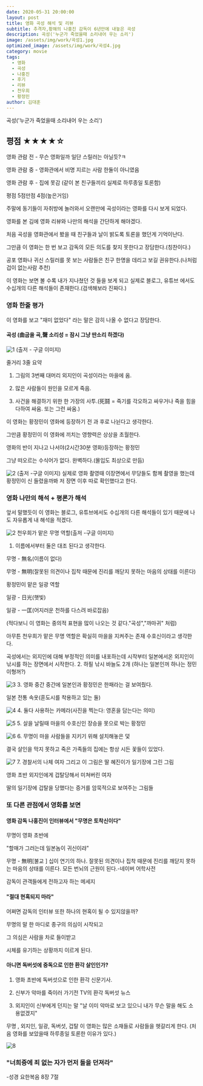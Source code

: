 ```yaml
---
date: 2020-05-31 20:00:00
layout: post
title: 영화 곡성 해석 및 리뷰
subtitle: 추격자,황해의 나홍진 감독이 6년만에 내놓은 곡성
description: 곡성('누군가 죽었을때 소리내어 우는 소리')
image: /assets/img/work/곡성1.jpg
optimized_image: /assets/img/work/곡성4.jpg
category: movie
tags:
  - 영화
  - 곡성
  - 나홍진
  - 후기
  - 리뷰
  - 천우희
  - 황정민
author: 김대훈
---
```

곡성('누군가 죽었을때 소리내어 우는 소리')

## 평점 ★★★★☆ 

영화 관람 전 - 무슨 영화일까 일단 스릴러는 아닐듯?ㅋ

영화 관람 중 - 영화관에서 비명 지르는 사람 한둘이 아니였음

영화 관람 후 - 집에 못감 (같이 본 친구들끼리 실제로 하루종일 토론함)


평점 5점만점 4점(높은거임)

주말에 동기들이 자취방에 놀러와서 오랜만에 곡성이라는 영화를 다시 보게 되었다.

영화를 본 김에 영화 리뷰와 나만의 해석을 간단하게 해야겠다.

처음 곡성을 영화관에서 봤을 때 친구들과 날이 밝도록 토론을 했던게 기억이난다.

그만큼 이 영화는 한 번 보고 감독의 모든 의도를 찾지 못한다고 장담한다.(칭찬이다.)

공포 영화나 귀신 스릴러를 못 보는 사람들은 친구 한명을 데리고 보길 권유한다.(나처럼 겁이 없는사람 추천)

이 영화는 보면 볼 수록 내가 지나쳤던 것 들을 보게 되고 실제로 블로그, 유튜브 에서도
수십개의 다른 해석들이 존재한다.(검색해보라 진짜다.)

### 영화 한줄 평가
이 영화를 보고 "재미 없었다" 라는 말은 감히 나올 수 없다고 장담한다.


#### 곡성 (曲굽을 곡,聲 소리성 = 잠시 그냥 딴소리 하겠다) 

![1](/assets/img/work/곡성4.jpg)
(출저 - 구글 이미지)

줄거리 3줄 요약

1. 그림의 3번째 대머리 외지인이 곡성이라는 마을에 옴.

2. 많은 사람들이 원인을 모르게 죽음.

3. 사건을 해결하기 위한 한 가장의 사투.(死鬪 = 죽기를 각오하고 싸우거나 죽을 힘을 다하여 싸움. 또는 그런 싸움.)

이 영화는 황정민이 영화에 등장하기 전 과 후로 나뉜다고 생각한다.

그만큼 황정민이 이 영화에 끼치는 영향력은 상상을 초월한다.

영화의 반이 지나고 나서야(2시간30분 영화)등장하는 황정민

그냥 떠오르는 수식어가 없다. 완벽하다.(몰입도 최상으로 만듬)

![2](/assets/img/work/곡성3.jpg)
(출저 -구글 이미지)
실제로 영화 촬영때 이장면에서 무당들도 함께 촬영을 했는데 황정민이 신 들렸을까봐 저 장면 이후 따로 확인했다고 한다.

### 영화 나만의 해석 + 평론가 해석

앞서 말했듯이 이 영화는 블로그, 유튜브에서도 수십개의 다른 해석들이 있기 때문에
나도 자유롭게 내 해석을 적겠다.

![2](/assets/img/work/곡성5.jpg)
천우희가 맡은 무명 역할(출저 -구글 이미지)

1. 이름에서부터 둘은 대조 된다고 생각한다.

무명 - 無名(이름이 없다) 

무명 - 無明(잘못된 의견이나 집착 때문에 진리를 깨닫지 못하는 마음의 상태를 이른다)

황정민이 맡은 일광 역할

일광 - 日光(햇빛)

일광 - 一匡(어지러운 천하를 다스려 바로잡음)

(적다보니 이 영화는 중의적 표현을 많이 나오는 것 같다."곡성","까마귀" 처럼)

아무튼 천우희가 맡은 무명 역할은 확실히 마을을 지켜주는 존재 수호신이라고 생각한다.

곡성에서는 외지인에 대해 부정적인 의미를 내포하는데 시작부터 일본에서온 외지인이 낚시를 하는 장면에서 시작한다.
2. 하필 낚시 바늘도 2개 (하나는 일본인꺼 하나는 정민이형꺼?)

![3](/assets/img/work/곡성8.jpg)
3. 영화 중간 중간에 일본인과 황정민은 한패라는 걸 보여줬다.

일본 전통 속옷(훈도시를 착용하고 있는 둘)

![4](/assets/img/work/곡성13.jpg)
4. 둘다 사용하는 카메라(사진을 찍는다: 영혼을 담는다는 의미)

![5](/assets/img/work/곡성9.jpg)
5. 살을 날릴때 마을의 수호신인 장승을 못으로 박는 황정민

![6](/assets/img/work/곡성15.png)
6. 무명이 마을 사람들을 지키기 위해 설치해놓은 덫

결국 살인을 막지 못하고 죽은 가족들의 집에는 항상 시든 꽃들이 있었다.

![7](/assets/img/work/곡성10.jpg)
7. 경찰서의 나체 여자 그리고 이 그림은 딸 혜진이가 일기장에 그린 그림

영화 초반 외지인에게 겁탈당해서 미쳐버린 여자

딸의 일기장에 겁탈을 당했다는 증거를 암묵적으로 보여주는 그림들

### 또 다른 관점에서 영화를 보면
#### 영화 감독 나홍진이 인터뷰에서 "무명은 토착신이다"

무명이 영화 초반에

"할매가 그러는데 일본놈이 귀신이랴"

무명 - 無明[불교 ] 십이 연기의 하나. 잘못된 의견이나 집착 때문에 진리를 깨닫지 못하는 마음의 상태를 이른다. 모든 번뇌의 근원이 된다.-네이버 어학사전

감독이 관객들에게 전하고자 하는 메세지
#### "절대 현혹되지 마라"

어쩌면 감독의 인터뷰 또한 하나의 현혹이 될 수 있지않을까?

무명의 말 한 마디로 종구의 의심이 시작되고 

그 의심은 사람을 차로 들이받고

시체를 유기하는 상황까지 이르게 된다.

#### 아니면 독버섯에 중독으로 인한 환각 살인인가?

1. 영화 초반에 독버섯으로 인한 환각 신문기사.

2. 신부가 악마를 죽이러 가기전 TV의 환각 독버섯 뉴스

3. 외지인이 신부에게 던지는 말 "날 이미 악마로 보고 있으니 내가 무슨 말을 해도 소용없겠지"

무명 , 외지인, 일광, 독버섯, 겁탈 이 영화는 많은 소재들로 사람들을 헷갈리게 한다.
(처음 영화를 보았을때 하루종일 토론한 이유가 있다.)

![8](/assets/img/work/곡성14.jpg)
### "너희중에 죄 없는 자가 먼저 돌을 던져라"
-성경 요한복음 8장 7절 
